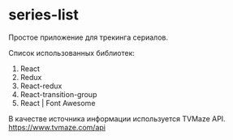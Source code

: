 # series-list
Простое приложение для трекинга сериалов.

Список использованных библиотек:
  1. React 
  2. Redux
  3. React-redux
  4. React-transition-group
  5. React | Font Awesome
 
В качестве источника информации используется TVMaze API.
https://www.tvmaze.com/api
